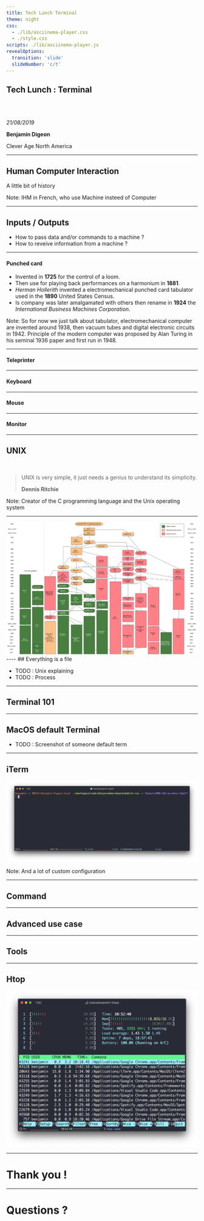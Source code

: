 ```yaml
---
title: Tech Lunch Terminal
theme: night
css:
  - ./lib/asciinema-player.css
  - ./style.css
scripts: ./lib/asciinema-player.js
revealOptions:
  transition: 'slide'
  slideNumber: 'c/t'
---
```

## Tech Lunch : Terminal

<br />
<br />

*21/08/2019*

**Benjamin Digeon**

Clever Age North America

---

## Human Computer Interaction

A little bit of history

Note: IHM in French, who use Machine insteed of Computer

----

## Inputs / Outputs

- How to pass data and/or commands to a machine ?
- How to reveive information from a machine ?

----

<!-- .slide: data-background="./img/Punched_card_program_deck.agr.jpg" data-state="dimbg" data-background-opacity="0.4" -->
#### Punched card

- Invented in **1725** for the control of a loom.
- Then use for playing back performances on a harmonium in **1881**.
- *Herman Hollerith* invented a electromechanical punched card tabulator used in the **1890** United States Census.
- Is company was later amalgamated with others then rename in **1924** the *International Business Machines Corporation*.

Note: So for now we just talk about tabulator, electromechanical computer are invented around 1938, then vacuum tubes and digital electronic circuits in 1942. Principle of the modern computer was proposed by Alan Turing in his seminal 1936 paper and first run in 1948.

----

<!-- .slide: data-background="./img/teleprinter-Siemens-t37h.jpg" data-state="dimbg" data-background-opacity="0.4" -->
#### Teleprinter

----

<!-- .slide: data-background="./img/mainframe-dumb-terminal-keyboard.jpg" data-state="dimbg" data-background-opacity="0.4" -->
#### Keyboard

----

<!-- .slide: data-background="./img/Xerox_Alto_mouse.jpg" data-state="dimbg" data-background-opacity="0.4" -->
#### Mouse

----
<!-- .slide: data-background="./img/macintosh.jpg" data-state="dimbg" data-background-opacity="0.4" -->
#### Monitor

---

## UNIX

<br />

> UNIX is very simple, it just needs a genius to understand its simplicity.
>
> **Dennis Ritchie**

Note: Creator of the C programming language and the Unix operating system

----
<img class="plain" style="background: none" src="./img/Unix_history-simple.svg"/>
----
## Everything is a file

- TODO : Unix explaining
- TODO : Process
---

## Terminal 101

----

## MacOS default Terminal

  - TODO : Screenshot of someone default term

----

## iTerm

<img class="plain" style="background: none" src="./img/iterm-ben.png"/>

Note: And a lot of custom configuration

----

## Command

<asciinema-player src="./casts/tmpd_8s7ug3-ascii.cast" rows=30 cols=120 poster="npt:0:01"></asciinema-player>

---

## Advanced use case

----

## Tools

----

## Htop

<img class="plain" style="background: none" src="./img/htop-screenshot.png"/>

---

<!-- .slide: data-background="./img/thank-you-jeanu-reeves.gif" data-state="dimbg" -->
# Thank you !

----

# Questions ?